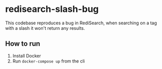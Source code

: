 # redisearch-slash-bug

This codebase reproduces a bug in RediSearch, when searching on a tag with a slash it won't return any results.

## How to run

1. Install Docker
2. Run `docker-compose up` from the cli
